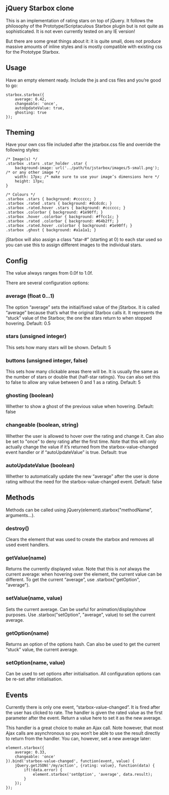 jQuery Starbox clone
--------------
This is an implementation of rating stars on top of jQuery. It follows the philosophy of the Prototype/Scriptaculous Starbox plugin but is not quite as sophisticated. It is not even currently tested on any IE version!

But there are some great things about it: it is quite small, does not produce massive amounts of inline styles and is mostly compatible with existing css for the Prototype Starbox.

## Usage
Have an empty element ready. Include the js and css files and you’re good to go:

	starbox.starbox({
		average: 0.42,
		changeable: 'once',
		autoUpdateValue: true,
		ghosting: true
	});


## Theming

Have your own css file included after the jstarbox.css file and override the following styles:

	/* Image(s) */
	.starbox .stars .star_holder .star {
		background-image: url('../path/to/jstarbox/images/5-small.png'); /* or any other image */
		width: 17px; /* make sure to use your image’s dimensions here */
		height: 17px;
	}
	
	/* Colours */
	.starbox .stars { background: #cccccc; }
	.starbox .rated .stars { background: #dcdcdc; }
	.starbox .rated.hover .stars { background: #cccccc; }
	.starbox .colorbar { background: #1e90ff; }
	.starbox .hover .colorbar { background: #ffcc1c; }
	.starbox .rated .colorbar { background: #64b2ff; }
	.starbox .rated.hover .colorbar { background: #1e90ff; }
	.starbox .ghost { background: #a1a1a1; }

jStarbox will also assign a class “star-#” (starting at 0) to each star used so you can use this to assign different images to the individual stars.

## Config

The value always ranges from 0.0f to 1.0f.

There are several configuration options:

### average (float 0…1)
The option “average” sets the initial/fixed value of the jStarbox. It is called “average” because that’s what the original Starbox calls it. It represents the “stuck” value of the Starbox; the one the stars return to when stopped hovering.
Default: 0.5

### stars (unsigned integer)
This sets how many stars will be shown.
Default: 5

### buttons (unsigned integer, false)
This sets how many clickable areas there will be. It is usually the same as the number of stars or double that (half-star ratings). You can also set this to false to allow any value between 0 and 1 as a rating.
Default: 5

### ghosting (boolean)
Whether to show a ghost of the previous value when hovering.
Default: false

### changeable (boolean, string)
Whether the user is allowed to hover over the rating and change it. Can also be set to "once" to deny rating after the first time. Note that this will only actually change the value if it’s returned from the starbox-value-changed event handler or if “autoUpdateValue” is true.
Default: true

### autoUpdateValue (boolean)
Whether to automatically update the new “average” after the user is done rating without the need for the starbox-value-changed event.
Default: false

## Methods
Methods can be called using jQuery(element).starbox("methodName", arguments…).

### destroy()
Clears the element that was used to create the starbox and removes all used event handlers.

### getValue(name)
Returns the currently displayed value. Note that this is *not* always the current average: when hovering over the element, the current value can be different. To get the current “average”, use .starbox("getOption", "average").

### setValue(name, value)
Sets the current average. Can be useful for animation/display/show purposes. Use .starbox("setOption", "average", value) to set the current average.

### getOption(name)
Returns an option of the options hash. Can also be used to get the current “stuck” value, the current average.

### setOption(name, value)
Can be used to set options after initialisation. All configuration options can be re-set after initialisation.

## Events
Currently there is only one event, “starbox-value-changed”. It is fired after the user has clicked to rate. The handler is given the rated value as the first parameter after the event. Return a value here to set it as the new average.

This handler is a great choice to make an Ajax call. Note however, that most Ajax calls are asynchronous so you won’t be able to use the result directly to return from the handler. You can, however, set a new average later:

	element.starbox({
		average: 0.33,
		changeable: 'once'
	}).bind('starbox-value-changed', function(event, value) {
		jQuery.getJSON('/my/action', {rating: value}, function(data) {
			if(!data.error) {
				element.starbox('setOption', 'average', data.result);
			}
		});
	});
